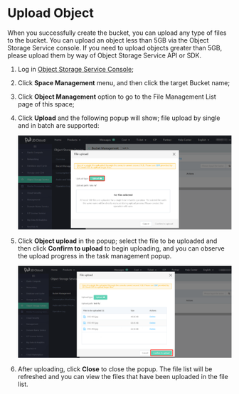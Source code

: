 # Upload Object

When you successfully create the bucket, you can upload any type of files to the bucket. You can upload an object less than 5GB via the Object Storage Service console. If you need to upload objects greater than 5GB, please upload them by way of Object Storage Service API or SDK.

1. Log in [Object Storage Service Console](https://oss-console.jdcloud.com/space);

2. Click **Space Management** menu, and then click the target Bucket name;

3. Click **Object Management** option to go to the File Management List page of this space;

4. Click **Upload** and the following popup will show; file upload by single and in batch are supported:

   ![批量上传](../../../../image/Object-Storage-Service/OSS-013.png)

5. Click **Object upload** in the popup; select the file to be uploaded and then click **Confirm to upload** to begin uploading, and you can observe the upload progress in the task management popup.

   ![文件上传](../../../../image/Object-Storage-Service/OSS-014.png)

6. After uploading, click **Close** to close the popup. The file list will be refreshed and you can view the files that have been uploaded in the file list.
